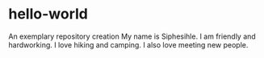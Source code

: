 # hello-world
An exemplary repository creation 
My name is Siphesihle. I am friendly and hardworking. I love hiking and camping. I also love meeting new people. 
